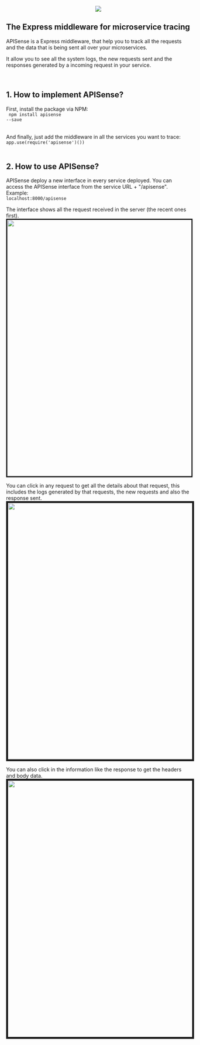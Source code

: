<p align="center">
    <img src="https://i.imgur.com/yeM70JU.png">
    <h2>The Express middleware for microservice tracing</h2>
</p>

<p>
  APISense is a Express middleware, that help you to track all the requests and the data that is being sent all over your microservices.
  
  It allow you to see all the system logs, the new requests sent and the responses generated by a incoming request in your service.
</p>
<br>

<h2>1. How to implement APISense?</h2>

First, install the package via NPM:
<br>
<code>
npm install apisense --save
</code>

<br>
And finally, just add the middleware in all the services you want to trace:

<code>
app.use(require('apisense')())
</code>


<br>
<h2>2. How to use APISense?</h2>
APISense deploy a new interface in every service deployed. You can access the APISense interface from the service URL + "/apisense".

<br>
Example:
<code>
localhost:8000/apisense
</code>

The interface shows all the request received in the server (the recent ones first).
<img width="700" src="https://i.imgur.com/CwLzKBS.png" border="3px">


You can click in any request to get all the details about that request, this includes the logs generated by that requests, the new requests and also the response sent.
<img border="5" width="700" src="https://i.imgur.com/GNpy17v.png">




You can also click in the information like the response to get the headers and body data.
<img border="5" width="700" src="https://i.imgur.com/gcPCPzj.png">

